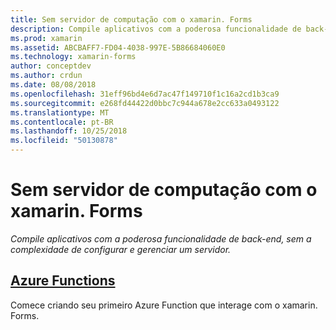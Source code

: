 ```yaml
---
title: Sem servidor de computação com o xamarin. Forms
description: Compile aplicativos com a poderosa funcionalidade de back-end, sem a complexidade de configurar e gerenciar um servidor.
ms.prod: xamarin
ms.assetid: ABCBAFF7-FD04-4038-997E-5B86684060E0
ms.technology: xamarin-forms
author: conceptdev
ms.author: crdun
ms.date: 08/08/2018
ms.openlocfilehash: 31eff96bd4e6d7ac47f149710f1c16a2cd1b3ca9
ms.sourcegitcommit: e268fd44422d0bbc7c944a678e2cc633a0493122
ms.translationtype: MT
ms.contentlocale: pt-BR
ms.lasthandoff: 10/25/2018
ms.locfileid: "50130878"
---
```

# <a name="serverless-computing-with-xamarinforms"></a>Sem servidor de computação com o xamarin. Forms

_Compile aplicativos com a poderosa funcionalidade de back-end, sem a complexidade de configurar e gerenciar um servidor._

## <a name="azure-functionsazure-functionsmd"></a>[Azure Functions](azure-functions.md)

Comece criando seu primeiro Azure Function que interage com o xamarin. Forms.

